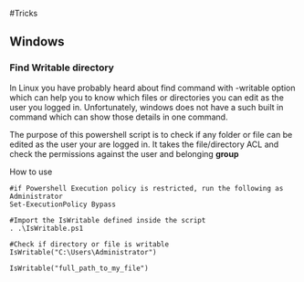 #Tricks 

## Windows 

### Find Writable directory
In Linux you have probably heard about find command with -writable option which can help you to know which files or directories you can edit as the user you logged in.
Unfortunately, windows does not have a such built in command which can show those details in one command.

The purpose of this powershell script is to check if any folder or file can be edited as the user your are logged in. It takes the file/directory ACL and check the permissions against the user and belonging **group**

How to use
```
#if Powershell Execution policy is restricted, run the following as Administrator
Set-ExecutionPolicy Bypass

#Import the IsWritable defined inside the script 
. .\IsWritable.ps1

#Check if directory or file is writable
IsWritable("C:\Users\Administrator")

IsWritable("full_path_to_my_file")
```

